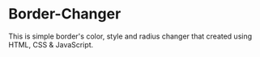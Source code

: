# Border-Changer
This is simple border's color, style and radius changer that created using HTML, CSS &amp; JavaScript.
